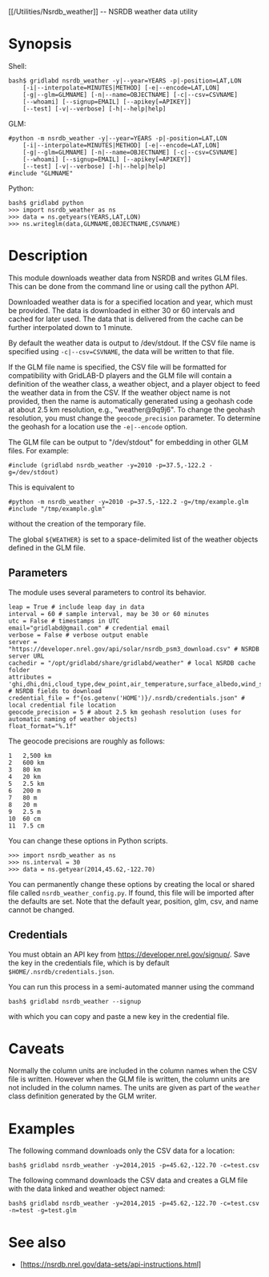 [[/Utilities/Nsrdb_weather]] -- NSRDB weather data utility

# Synopsis

Shell:

~~~
bash$ gridlabd nsrdb_weather -y|--year=YEARS -p|-position=LAT,LON 
    [-i|--interpolate=MINUTES|METHOD] [-e|--encode=LAT,LON]
    [-g|--glm=GLMNAME] [-n|--name=OBJECTNAME] [-c|--csv=CSVNAME] 
    [--whoami] [--signup=EMAIL] [--apikey[=APIKEY]]
    [--test] [-v|--verbose] [-h|--help|help]
~~~

GLM:

~~~
#python -m nsrdb_weather -y|--year=YEARS -p|-position=LAT,LON 
    [-i|--interpolate=MINUTES|METHOD] [-e|--encode=LAT,LON]
    [-g|--glm=GLMNAME] [-n|--name=OBJECTNAME] [-c|--csv=CSVNAME] 
    [--whoami] [--signup=EMAIL] [--apikey[=APIKEY]]
    [--test] [-v|--verbose] [-h|--help|help]
#include "GLMNAME"
~~~

Python:

~~~
bash$ gridlabd python
>>> import nsrdb_weather as ns
>>> data = ns.getyears(YEARS,LAT,LON)
>>> ns.writeglm(data,GLMNAME,OBJECTNAME,CSVNAME)
~~~

# Description

This module downloads weather data from NSRDB and writes GLM files.  This can
be done from the command line or using call the python API.

Downloaded weather data is for a specified location and year, which must be
provided. The data is downloaded in either 30 or 60 intervals and cached for
later used.  The data that is delivered from the cache can be further
interpolated down to 1 minute.

By default the weather data is output to /dev/stdout.  If the CSV file name 
is specified using `-c|--csv=CSVNAME`, the data will be written to that file.  

If the GLM file name is specified, the CSV file will be formatted for
compatibility with GridLAB-D players and the GLM file will contain a
definition of the weather class, a weather object, and a player object to
feed the weather data in from the CSV.  If the weather object name is not
provided, then the name is automatically generated using a geohash code at
about 2.5 km resolution, e.g., "weather@9q9j6".  To change the geohash
resolution, you must change the `geocode_precision` parameter. To determine
the geohash for a location use the `-e|--encode` option.

The GLM file can be output to "/dev/stdout" for embedding in other GLM files.
For example:

~~~
#include (gridlabd nsrdb_weather -y=2010 -p=37.5,-122.2 -g=/dev/stdout)
~~~

This is equivalent to 

~~~
#python -m nsrdb_weather -y=2010 -p=37.5,-122.2 -g=/tmp/example.glm
#include "/tmp/example.glm"
~~~

without the creation of the temporary file.

The global `${WEATHER}` is set to a space-delimited list of the weather 
objects defined in the GLM file.

## Parameters

The module uses several parameters to control its behavior. 

~~~
leap = True # include leap day in data
interval = 60 # sample interval, may be 30 or 60 minutes
utc = False # timestamps in UTC
email="gridlabd@gmail.com" # credential email
verbose = False # verbose output enable
server = "https://developer.nrel.gov/api/solar/nsrdb_psm3_download.csv" # NSRDB server URL
cachedir = "/opt/gridlabd/share/gridlabd/weather" # local NSRDB cache folder
attributes = 'ghi,dhi,dni,cloud_type,dew_point,air_temperature,surface_albedo,wind_speed,wind_direction,solar_zenith_angle' # NSRDB fields to download
credential_file = f"{os.getenv('HOME')}/.nsrdb/credentials.json" # local credential file location
geocode_precision = 5 # about 2.5 km geohash resolution (uses for automatic naming of weather objects)
float_format="%.1f"
~~~

The geocode precisions are roughly as follows:

~~~
1   2,500 km
2   600 km
3   80 km
4   20 km
5   2.5 km
6   200 m
7   80 m
8   20 m
9   2.5 m
10  60 cm
11  7.5 cm
~~~

You can change these options in Python scripts.

~~~
>>> import nsrdb_weather as ns
>>> ns.interval = 30
>>> data = ns.getyear(2014,45.62,-122.70)
~~~

You can permanently change these options by creating the local or shared file
called `nsrdb_weather_config.py`. If found, this file will be imported after
the defaults are set. Note that the default year, position, glm, csv, and name
cannot be changed.

## Credentials

You must obtain an API key from https://developer.nrel.gov/signup/.  Save the key
in the credentials file, which is by default `$HOME/.nsrdb/credentials.json`.

You can run this process in a semi-automated manner using the command

~~~
bash$ gridlabd nsrdb_weather --signup
~~~

with which you can copy and paste a new key in the credential file.

# Caveats

Normally the column units are included in the column names when the CSV file is written. However
when the GLM file is written, the column units are not included in the column names.  The units
are given as part of the `weather` class definition generated by the GLM writer.

# Examples

The following command downloads only the CSV data for a location:

~~~
bash$ gridlabd nsrdb_weather -y=2014,2015 -p=45.62,-122.70 -c=test.csv
~~~

The following command downloads the CSV data and creates a GLM file with the data linked and weather object named:

~~~
bash$ gridlabd nsrdb_weather -y=2014,2015 -p=45.62,-122.70 -c=test.csv -n=test -g=test.glm
~~~

# See also

* [https://nsrdb.nrel.gov/data-sets/api-instructions.html]
